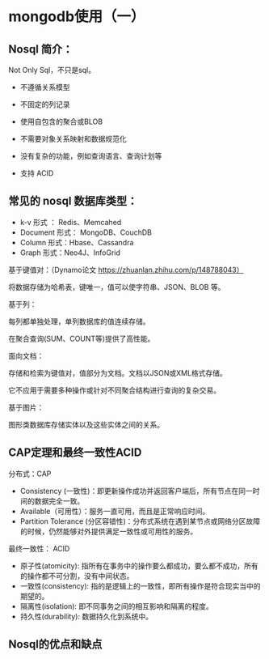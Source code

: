 # mongodb使用（一）

## Nosql 简介：

Not Only Sql，不只是sql。

- 不遵循关系模型

- 不固定的列记录

- 使用自包含的聚合或BLOB

- 不需要对象关系映射和数据规范化

- 没有复杂的功能，例如查询语言、查询计划等

- 支持 ACID

  

## 常见的 nosql 数据库类型：

- k-v 形式 ： Redis、Memcahed
- Document 形式： MongoDB、CouchDB
- Column 形式：Hbase、Cassandra
- Graph 形式：Neo4J、InfoGrid

基于键值对：（Dynamo论文 https://zhuanlan.zhihu.com/p/148788043）

将数据存储为哈希表，键唯一，值可以使字符串、JSON、BLOB 等。

基于列：

每列都单独处理，单列数据库的值连续存储。

在聚合查询(SUM、COUNT等)提供了高性能。

面向文档：

存储和检索为键值对，值部分为文档。文档以JSON或XML格式存储。

它不应用于需要多种操作或针对不同聚合结构进行查询的复杂交易。

基于图片：

图形类数据库存储实体以及这些实体之间的关系。



## CAP定理和最终一致性ACID

分布式：CAP

- Consistency (一致性)：即更新操作成功并返回客户端后，所有节点在同一时间的数据完全一致。
- Available（可用性）：服务一直可用，而且是正常响应时间。
- Partition Tolerance (分区容错性)：分布式系统在遇到某节点或网络分区故障的时候，仍然能够对外提供满足一致性或可用性的服务。

最终一致性： ACID

- 原子性(atomicity): 指所有在事务中的操作要么都成功，要么都不成功，所有的操作都不可分割，没有中间状态。
- 一致性(consistency): 指的是逻辑上的一致性，即所有操作是符合现实当中的期望的。
- 隔离性(isolation): 即不同事务之间的相互影响和隔离的程度。
- 持久性(durability): 数据持久化到系统中。



## Nosql的优点和缺点
















